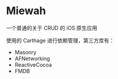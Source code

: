 # Miewah

一个普通的关于 CRUD 的 iOS 原生应用

使用的 Carthage 进行依赖管理，第三方库有：

- Masonry
- AFNetworking
- ReactiveCocoa
- FMDB

